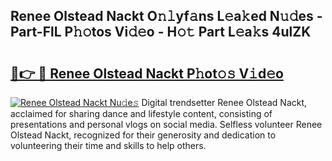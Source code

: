 ## Renee Olstead Nackt O𝚗𝚕yf𝚊ns L𝚎a𝚔ed N𝚞𝚍es - Part-FlL P𝚑𝚘tos Vi𝚍𝚎o - H𝚘𝚝 Part L𝚎a𝚔s 4ulZK

# <h2><a href="http://kfa12tp.oniu.top/?m=Renee+Olstead+Nackt">🔗👉 🔴 Renee Olstead Nackt P𝚑ot𝚘𝚜 V𝚒d𝚎o</a></h2>

[![Renee Olstead Nackt Nu𝚍e𝚜](https://i.imgur.com/0qMVB7G.gif)](http://kfa12tp.oniu.top/?m=Renee+Olstead+Nackt)
Digital trendsetter Renee Olstead Nackt, acclaimed for sharing dance and lifestyle content, consisting of presentations and personal vlogs on social media. Selfless volunteer Renee Olstead Nackt, recognized for their generosity and dedication to volunteering their time and skills to help others.  
